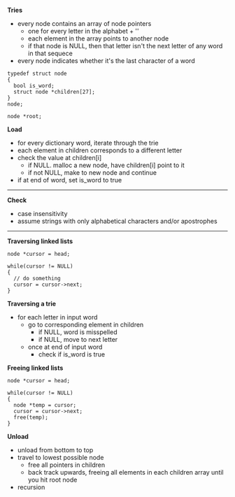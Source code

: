 **Tries**
- every node contains an array of node pointers
  - one for every letter in the alphabet + '\'
  - each element in the array points to another node
  - if that node is NULL, then that letter isn't the next letter of any word in that sequece
- every node indicates whether it's the last character of a word
```
typedef struct node
{
  bool is_word;
  struct node *children[27];
}
node;

node *root;
```

**Load**
- for every dictionary word, iterate through the trie
- each element in children corresponds to a different letter
- check the value at children[i]
  - if NULL. malloc a new node, have children[i] point to it
  - if not NULL, make to new node and continue
- if at end of word, set is_word to true
___
**Check**
- case insensitivity
- assume strings with only alphabetical characters and/or apostrophes
___
**Traversing linked lists**
```
node *cursor = head;

while(cursor != NULL)
{
  // do something
  cursor = cursor->next;
}
```

**Traversing a trie**
- for each letter in input word
  - go to corresponding element in children
    - if NULL, word is misspelled
    - if NULL, move to next letter
  - once at end of input word
    - check if is_word is true

**Freeing linked lists**
```
node *cursor = head;

while(cursor != NULL)
{
  node *temp = cursor;
  cursor = cursor->next;
  free(temp);
}
```

**Unload**
- unload from bottom to top 
- travel to lowest possible node
  - free all pointers in children
  - back track upwards, freeing all elements in each children array until you hit root node
- recursion
